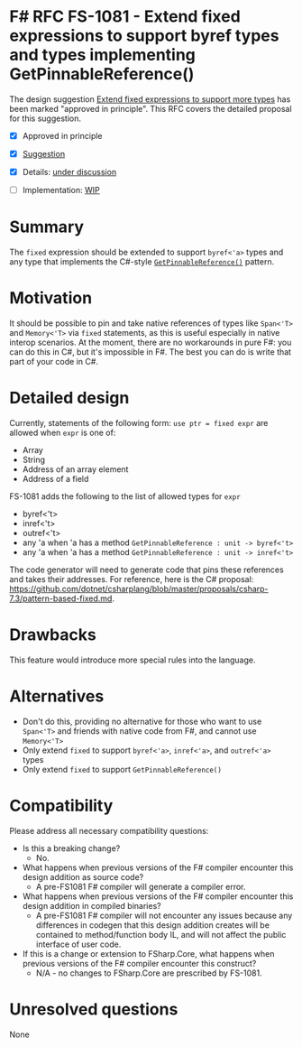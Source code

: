 # F# RFC FS-1081 - Extend fixed expressions to support byref types and types implementing GetPinnableReference()


The design suggestion [Extend fixed expressions to support more types](https://github.com/fsharp/fslang-suggestions/issues/761) has been marked "approved in principle".
This RFC covers the detailed proposal for this suggestion.

* [x] Approved in principle
* [x] [Suggestion](https://github.com/fsharp/fslang-suggestions/issues/761)
* [x] Details: [under discussion](https://github.com/fsharp/fslang-design/issues/421)
* [ ] Implementation: [WIP](https://github.com/dotnet/fsharp/pull/15697)


# Summary
[summary]: #summary

The `fixed` expression should be extended to support `byref<'a>` types and any type that implements the C#-style [`GetPinnableReference()`](https://docs.microsoft.com/en-us/dotnet/csharp/language-reference/proposals/csharp-7.3/pattern-based-fixed) pattern.

# Motivation
[motivation]: #motivation

It should be possible to pin and take native references of types like `Span<'T>` and `Memory<'T>` via `fixed` statements, as this is useful especially in native interop scenarios. At the moment, there are no workarounds in pure F#: you can do this in C#, but it's impossible in F#. The best you can do is write that part of your code in C#.

# Detailed design
[design]: #detailed-design

Currently, statements of the following form: `use ptr = fixed expr` are allowed when `expr` is one of:
* Array
* String
* Address of an array element
* Address of a field

FS-1081 adds the following to the list of allowed types for `expr`
* byref<'t>
* inref<'t>
* outref<'t>
* any 'a when 'a has a method `GetPinnableReference : unit -> byref<'t>`
* any 'a when 'a has a method `GetPinnableReference : unit -> inref<'t>`

The code generator will need to generate code that pins these references and takes their addresses. For reference, here is the C# proposal: https://github.com/dotnet/csharplang/blob/master/proposals/csharp-7.3/pattern-based-fixed.md.

# Drawbacks
[drawbacks]: #drawbacks

This feature would introduce more special rules into the language.

# Alternatives
[alternatives]: #alternatives

- Don't do this, providing no alternative for those who want to use `Span<'T>` and friends with native code from F#, and cannot use `Memory<'T>`
- Only extend `fixed` to support `byref<'a>`, `inref<'a>`, and `outref<'a>` types
- Only extend `fixed` to support `GetPinnableReference()`
  
# Compatibility
[compatibility]: #compatibility

Please address all necessary compatibility questions:
* Is this a breaking change?
  * No.
* What happens when previous versions of the F# compiler encounter this design addition as source code?
  * A pre-FS1081 F# compiler will generate a compiler error.
* What happens when previous versions of the F# compiler encounter this design addition in compiled binaries?
  * A pre-FS1081 F# compiler will not encounter any issues because any differences in codegen that this design addition creates will be contained to method/function body IL, and will not affect the public interface of user code.
* If this is a change or extension to FSharp.Core, what happens when previous versions of the F# compiler encounter this construct?
  * N/A - no changes to FSharp.Core are prescribed by FS-1081.

# Unresolved questions
[unresolved]: #unresolved-questions

None
